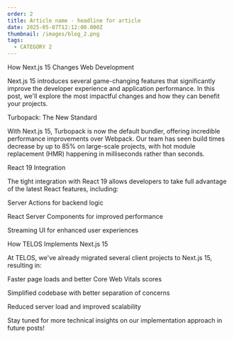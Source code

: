 ```yaml
---
order: 2
title: Article name - headline for article
date: 2025-05-07T12:12:00.000Z
thumbnail: /images/blog_2.png
tags:
  - CATEGORY 2
---
```

How Next.js 15 Changes Web Development

Next.js 15 introduces several game-changing features that significantly improve the developer experience and application performance. In this post, we'll explore the most impactful changes and how they can benefit your projects.

Turbopack: The New Standard

With Next.js 15, Turbopack is now the default bundler, offering incredible performance improvements over Webpack. Our team has seen build times decrease by up to 85% on large-scale projects, with hot module replacement (HMR) happening in milliseconds rather than seconds.

React 19 Integration

The tight integration with React 19 allows developers to take full advantage of the latest React features, including:

Server Actions for backend logic

React Server Components for improved performance

Streaming UI for enhanced user experiences



How TELOS Implements Next.js 15

At TELOS, we've already migrated several client projects to Next.js 15, resulting in:

Faster page loads and better Core Web Vitals scores

Simplified codebase with better separation of concerns

Reduced server load and improved scalability



Stay tuned for more technical insights on our implementation approach in future posts!
